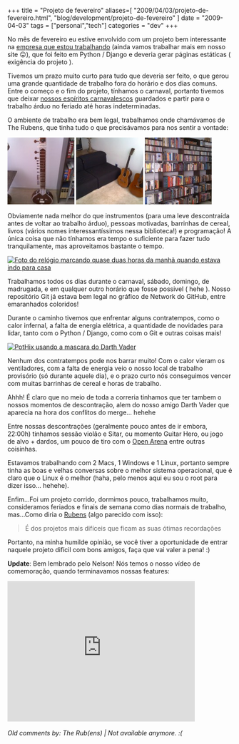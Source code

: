 +++
title = "Projeto de fevereiro"
aliases=[
  "2009/04/03/projeto-de-fevereiro.html",
  "blog/development/projeto-de-fevereiro"
]
date = "2009-04-03"
tags = ["personal","tech"]
categories = "dev"
+++

No mês de fevereiro eu estive envolvido com um projeto bem
interessante na [empresa que estou trabalhando] (ainda vamos
trabalhar mais em nosso site 😛), que foi feito em Python / Django e
deveria gerar páginas estáticas ( exigência do projeto ).

Tivemos um prazo muito curto para tudo que deveria ser feito, o que
gerou uma grande quantidade de trabalho fora do horário e dos dias
comuns. Entre o começo e o fim do projeto, tínhamos o carnaval,
portanto tivemos que deixar [nossos espíritos carnavalescos] guardados
e partir para o trabalho árduo no feriado até horas indeterminadas.

O ambiente de trabalho era bem legal, trabalhamos onde chamávamos de
The Rubens, que tinha tudo o que precisávamos para nos sentir a
vontade:

[![Foto de uma Sitar no The Rubens](/images/posts/projeto_fevereiro_instrumento.jpg "Sitar")](http://picasaweb.google.com/lh/photo/jVW8dd3JY7WCrCz0hiV_UQ?feat=directlink "")
[![Foto dos violões do Rubens](/images/posts/projeto_fevereiro_violao.jpg "Violões")](http://picasaweb.google.com/lh/photo/-vMfDbnPkfAvctXMJRjzWA?feat=directlink "")
[![Foto dos livros da biblioteca do Rubens](/images/posts/projeto_fevereiro_biblioteca.jpg "Biblioteca")](http://picasaweb.google.com/lh/photo/NoofOiWk-FpJKbQaEJ0jHA?feat=directlink "")

Obviamente nada melhor do que instrumentos (para uma leve descontraída
antes de voltar ao trabalho árduo), pessoas motivadas, barrinhas de
cereal, livros (vários nomes interessantíssimos nessa biblioteca!) e
programação! A única coisa que não tínhamos era tempo o suficiente
para fazer tudo tranquilamente, mas aproveitamos bastante o tempo.

[![Foto do relógio marcando quase duas horas da manhã quando estava indo para casa](https://lh5.googleusercontent.com/bXWgXlrMJ55dk3wesmhpZx-n1iFNfLRJu_kD-wIF0YI=w720-h900-no "Olha o horário")](http://picasaweb.google.com/lh/photo/C9GP7QYcyrNlXOIvbH6B7Q?feat=directlink "")

Trabalhamos todos os dias durante o carnaval, sábado, domingo, de
madrugada, e em qualquer outro horário que fosse possivel ( hehe ).
Nosso repositório Git já estava bem legal no gráfico de Network do
GitHub, entre emaranhados coloridos!

Durante o caminho tivemos que enfrentar alguns contratempos, como o
calor infernal, a falta de energia elétrica, a quantidade de novidades
para lidar, tanto com o Python / Django, como com o Git e outras coisas
mais!

[![PotHix usando a mascara do Darth Vader](https://lh6.googleusercontent.com/-WvzTz_kVWsQ/SdOp0dF8fcI/AAAAAAAABiU/KJl8daqu0uA/w720-h900-no/moto_0441.jpg "Darth Vader!")](http://picasaweb.google.com/lh/photo/WKEYkHv63No08HDzdQNmpw?feat=directlink "")

Nenhum dos contratempos pode nos barrar muito! Com o calor vieram os
ventiladores, com a falta de energia veio o nosso local de trabalho
provisório (só durante aquele dia), e o prazo curto nós conseguimos
vencer com muitas barrinhas de cereal e horas de trabalho.

Ahhh! É claro que no meio de toda a correria tinhamos que ter tambem o
nossos momentos de descontração, alem do nosso amigo Darth Vader que
aparecia na hora dos conflitos do merge… hehehe

Entre nossas descontrações (geralmente pouco antes de ir embora,
22:00h) tinhamos sessão violão e Sitar, ou momento Guitar Hero, ou
jogo de alvo + dardos, um pouco de tiro com o [Open Arena] entre
outras coisinhas.

Estavamos trabalhando com 2 Macs, 1 Windows e 1 Linux, portanto sempre
tinha as boas e velhas conversas sobre o melhor sistema operacional, que
é claro que o Linux é o melhor (haha, pelo menos aqui eu sou o root
para dizer isso… hehehe).

Enfim…Foi um projeto corrido, dormimos pouco, trabalhamos muito,
consideramos feriados e finais de semana como dias normais de
trabalho, mas…Como diria o [Rubens] (algo parecido com isso):

> É dos projetos mais difíceis que ficam as suas ótimas recordações

Portanto, na minha humilde opinião, se você tiver a oportunidade de
entrar naquele projeto difícil com bons amigos, faça que vai valer a
pena! :)

**Update**: Bem lembrado pelo Nelson! Nós temos o nosso vídeo de
comemoração, quando terminavamos nossas features:

<iframe width="420" height="315" src="https://www.youtube.com/embed/5ELi4o4jAx0" frameborder="0" allowfullscreen></iframe>

[Open Arena]: http://openarena.ws/ "Open Arena!"
[Rubens]: http://www.linkedin.com/in/raltimari "Rubens Altimari"
[empresa que estou trabalhando]: http://www.whitehat.com.br/ "Whitehat Software"
[nossos espíritos carnavalescos]: http://picasaweb.google.com/lh/photo/mHmy-foJwpAQDav4MeKhpA?feat=directlink "Veja a alegria!"



_Old comments by: The Rub(ens) | Not available anymore. :(_

